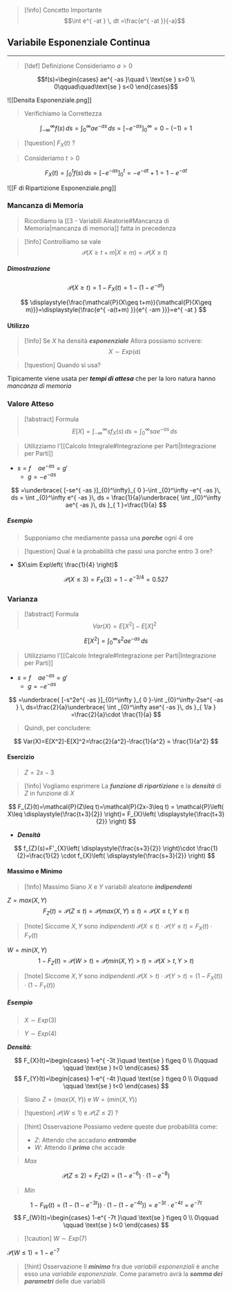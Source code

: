 >	[!info] Concetto Importante
>$$\int e^{ -at } \, dt =\frac{e^{ -at }}{-a}$$

## Variabile Esponenziale Continua
---
>[!def] Definizione
>Consideriamo $a>0$

$$f(s)=\begin{cases}
ae^{ -as }\quad \ \text{se } s>0 \\
0\qquad\quad\text{se } s<0
\end{cases}$$

![[Densita Esponenziale.png]]

>Verifichiamo la Correttezza

$$
\int_{-\infty}^\infty f(s) \, ds=\int_{0}^\infty ae^{ -as } \, ds=[-e^{ -as }]_{0}^\infty=0-(-1)=1  
$$

>[!question] $F_{X}(t)$ ?

>Consideriamo $t>0$

$$
F_{X}(t)=\int_{0}^t f(s)\, ds=[-e^{ -as }]_{0}^t =-e^{ -at }+1 = 1-e^{ -at }
$$

![[F di Ripartizione Esponenziale.png]]

### Mancanza di Memoria
>Ricordiamo la [[3 - Variabili Aleatorie#Mancanza di Memoria|mancanza di memoria]] fatta in precedenza

>[!info] Controlliamo se vale
>$$\mathcal{P}(X\geq t+m|X\geq m)=\mathcal{P}(X\geq t)$$

##### Dimostrazione
$$
\mathcal{P}(X\geq t)=1-F_{X}(t)=1-(1-e^{ -at })
$$

$$
\displaystyle{\frac{\mathcal{P}(X\geq t+m)}{\mathcal{P}(X\geq m)}}=\displaystyle{\frac{e^{ -a(t+m) }}{e^{ -am }}}=e^{ -at }
$$

#### Utilizzo
>[!info] Se $X$ ha densità ***esponenziale***
>Allora possiamo scrivere:
>$$X\sim Exp(a)$$

>[!question] Quando si usa?

Tipicamente viene usata per ***tempi di attesa*** che per la loro natura hanno *mancanza di memoria*

### Valore Atteso

>[!abstract] Formula
>$$E[X]=\int_{-\infty}^\infty sf_{X}(s) \, ds =\int_{0}^\infty sae^{ -as } \, ds$$

>Utilizziamo l'[[Calcolo Integrale#Integrazione per Parti|Integrazione per Parti]]

- $s=f\quad ae^{ -as }=g'$
	- $g=-e^{ -as }$

$$
=\underbrace{ [-se^{ -as }]_{0}^\infty}_{ 0 }-\int _{0}^\infty  -e^{ -as }\, ds = \int _{0}^\infty e^{ -as }\, ds = \frac{1}{a}\underbrace{ \int _{0}^\infty ae^{ -as }\, ds }_{ 1 }=\frac{1}{a}  
$$

##### Esempio
>Supponiamo che mediamente passa una ***porche*** ogni 4 ore

>[!question] Qual è la probabilità che passi una porche entro 3 ore?

- $X\sim Exp\left( \frac{1}{4} \right)$

$$
\mathcal{P}(X\leq 3) = F_{X}(3)=1-e^{ -3/4 }=0.527
$$

### Varianza 
>[!abstract] Formula
> $$Var(X)=E[X^2]-E[X]^2$$

$$
E[X^2]=\int_{0}^\infty s^2ae^{ -as } \, ds
$$
>Utilizziamo l'[[Calcolo Integrale#Integrazione per Parti|Integrazione per Parti]]

- $s=f\quad ae^{ -as }=g'$
	- $g=-e^{ -as }$

$$
=\underbrace{ [-s^2e^{ -as }]_{0}^\infty }_{ 0 }-\int _{0}^\infty-2se^{ -as } \, ds=\frac{2}{a}\underbrace{ \int _{0}^\infty ase^{ -as }\, ds }_{ 1/a } =\frac{2}{a}\cdot \frac{1}{a}
$$

>Quindi, per concludere:

$$
Var(X)=E[X^2]-E[X]^2=\frac{2}{a^2}-\frac{1}{a^2} = \frac{1}{a^2}
$$

#### Esercizio
>$Z=2x-3$

>[!info] Vogliamo esprimere
>La ***funzione di ripartizione*** e la ***densità*** di $Z$ in funzione di $X$

$$
F_{Z}(t)=\mathcal{P}(Z\leq t)=\mathcal{P}(2x-3\leq t) = \mathcal{P}\left( X\leq \displaystyle{\frac{t+3}{2}} \right)= F_{X}\left( \displaystyle{\frac{t+3}{2}} \right)
$$
- ***Densità***

$$
f_{Z}(s)=F'_{X}\left( \displaystyle{\frac{s+3}{2}} \right)\cdot \frac{1}{2}=\frac{1}{2} \cdot f_{X}\left( \displaystyle{\frac{s+3}{2}} \right)
$$
#### Massimo e Minimo
>[!info] Massimo
>Siano $X$ e $Y$ variabili aleatorie ***indipendenti***


$Z=max(X,Y)$
$$F_{Z}(t)=\mathcal{P}(Z\leq t)=\mathcal{P}(max(X,Y)\leq t)=\mathcal{P}(X \leq t, Y\leq t)$$

>[!note] Siccome $X,Y$ sono *indipendenti*
>$\mathcal{P}(X\leq t)\cdot\mathcal{P}(Y\leq t)=F_{X}(t)\cdot F_{Y}(t)$

$W=min(X,Y)$
$$1 -F_{Z}(t)=\mathcal{P}(W>t)=\mathcal{P}(min(X,Y)> t)=\mathcal{P}(X> t,Y>t)$$

>[!note] Siccome $X,Y$ sono *indipendenti*
>$\mathcal{P}(X> t)\cdot\mathcal{P}(Y> t)=(1-F_{X}(t))\cdot (1-F_{Y}(t))$

##### Esempio
> $X\sim Exp(3)$

>$Y\sim Exp(4)$

***Densità***:

$$
F_{X}(t)=\begin{cases}
1-e^{ -3t }\quad \text{se } t\geq 0 \\
0\qquad \qquad \text{se } t<0
\end{cases}
$$
$$
F_{Y}(t)=\begin{cases}
1-e^{ -4t }\quad \text{se } t\geq 0 \\
0\qquad \qquad \text{se } t<0
\end{cases}
$$
>Siano $Z=(max(X,Y))$ e $W=(min(X,Y))$

>[!question] $\mathcal{P}(W\leq1)$  e $\mathcal{P}(Z\leq2)$ ?

>[!hint] Osservazione
>Possiamo vedere queste due probabilità come:
>- $Z$: Attendo che accadano ***entrambe***
>- $W$: Attendo il ***primo*** che accade

>$Max$

$$
\mathcal{P}(Z\leq 2)=F_{Z}(2)=(1-e^{ -6 })\cdot (1-e^{ -8 })
$$

>$Min$

$$
1-F_{W}(t)=(1-(1-e^{ -3t }))\cdot(1-(1-e^{ -4t }))=e^{ -3t }\cdot e^{ -4t }=e^{ -7t }
$$
$$
F_{W}(t)=\begin{cases}
1-e^{ -7t }\quad \text{se } t\geq 0 \\
0\qquad \qquad \text{se } t<0
\end{cases}
$$
>[!caution] $W\sim Exp(7)$

$\mathcal{P}(W\leq 1)=1-e^{ -7 }$

>[!hint] Osservazione
>Il ***minimo*** fra due *variabili esponenziali* è anche esso una *variabile esponenziale*.
>Come parametro avrà la ***somma dei parametri*** delle due variabili
